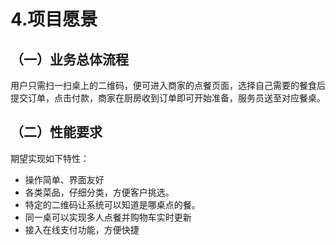 # 4.项目愿景 #

## （一）业务总体流程 
用户只需扫一扫桌上的二维码，便可进入商家的点餐页面，选择自己需要的餐食后提交订单，点击付款，商家在厨房收到订单即可开始准备，服务员送至对应餐桌。

## （二）性能要求

期望实现如下特性：
+ 操作简单、界面友好
+ 各类菜品，仔细分类，方便客户挑选。
+ 特定的二维码让系统可以知道是哪桌点的餐。
+ 同一桌可以实现多人点餐并购物车实时更新
+ 接入在线支付功能，方便快捷
